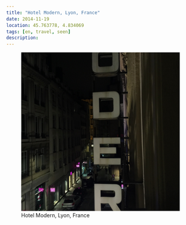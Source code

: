```yaml
---
title: "Hotel Modern, Lyon, France"
date: 2014-11-19
location: 45.763778, 4.834069
tags: [en, travel, seen]
description: 
---
```


<figure>
  <img src="/assets/img/2014-11-19-hotel-modern-lyon-france.jpeg" alt="Hotel Modern, Lyon, France">
  <figcaption>Hotel Modern, Lyon, France</figcaption>
</figure>
